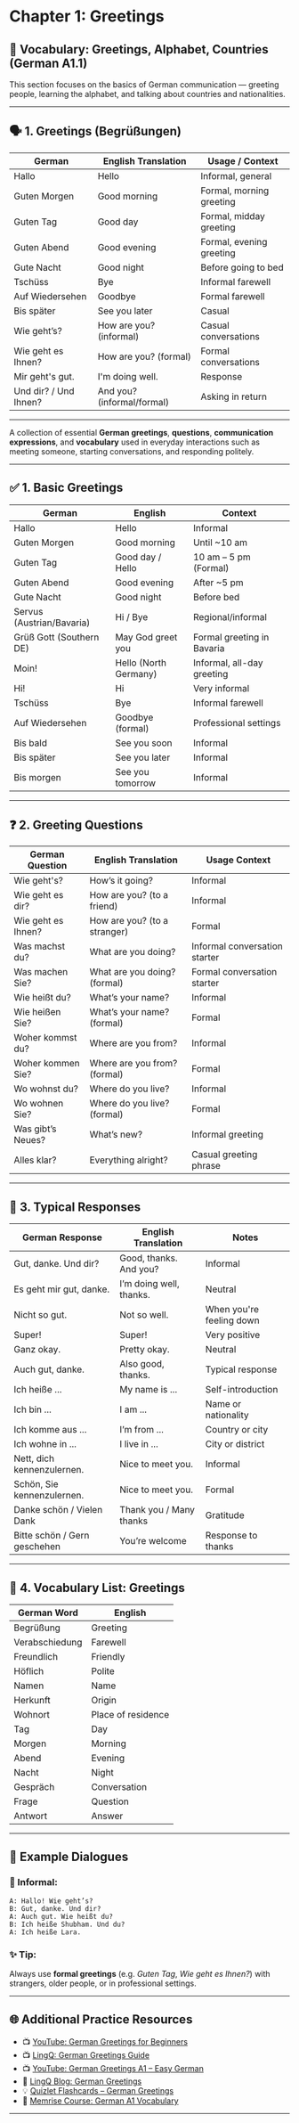 # Chapter 1: Greetings

## 👋 Vocabulary: Greetings, Alphabet, Countries (German A1.1)

This section focuses on the basics of German communication — greeting people, learning the alphabet, and talking about countries and nationalities.

---

## 🗣️ 1. Greetings (Begrüßungen)

| German               | English Translation          | Usage / Context                          |
|----------------------|------------------------------|-------------------------------------------|
| Hallo                | Hello                         | Informal, general                         |
| Guten Morgen         | Good morning                  | Formal, morning greeting                  |
| Guten Tag            | Good day                      | Formal, midday greeting                   |
| Guten Abend          | Good evening                  | Formal, evening greeting                  |
| Gute Nacht           | Good night                    | Before going to bed                       |
| Tschüss              | Bye                           | Informal farewell                         |
| Auf Wiedersehen      | Goodbye                       | Formal farewell                           |
| Bis später           | See you later                 | Casual                                    |
| Wie geht’s?          | How are you? (informal)       | Casual conversations                      |
| Wie geht es Ihnen?   | How are you? (formal)         | Formal conversations                      |
| Mir geht's gut.      | I'm doing well.               | Response                                  |
| Und dir? / Und Ihnen?| And you? (informal/formal)    | Asking in return                          |

---

A collection of essential **German greetings**, **questions**, **communication expressions**, and **vocabulary** used in everyday interactions such as meeting someone, starting conversations, and responding politely.

---

## ✅ 1. Basic Greetings

| German                  | English                    | Context                         |
|-------------------------|----------------------------|----------------------------------|
| Hallo                   | Hello                      | Informal                         |
| Guten Morgen            | Good morning               | Until ~10 am                     |
| Guten Tag               | Good day / Hello           | 10 am – 5 pm (Formal)           |
| Guten Abend             | Good evening               | After ~5 pm                      |
| Gute Nacht              | Good night                 | Before bed                       |
| Servus (Austrian/Bavaria)| Hi / Bye                  | Regional/informal                |
| Grüß Gott (Southern DE) | May God greet you          | Formal greeting in Bavaria       |
| Moin!                   | Hello (North Germany)      | Informal, all-day greeting       |
| Hi!                     | Hi                         | Very informal                    |
| Tschüss                 | Bye                        | Informal farewell                |
| Auf Wiedersehen         | Goodbye (formal)           | Professional settings            |
| Bis bald                | See you soon               | Informal                         |
| Bis später              | See you later              | Informal                         |
| Bis morgen              | See you tomorrow           | Informal                         |

---

## ❓ 2. Greeting Questions

| German Question                    | English Translation           | Usage Context                  |
|-----------------------------------|-------------------------------|--------------------------------|
| Wie geht's?                       | How’s it going?               | Informal                        |
| Wie geht es dir?                  | How are you? (to a friend)    | Informal                        |
| Wie geht es Ihnen?                | How are you? (to a stranger)  | Formal                          |
| Was machst du?                    | What are you doing?           | Informal conversation starter   |
| Was machen Sie?                   | What are you doing? (formal)  | Formal conversation starter     |
| Wie heißt du?                     | What’s your name?             | Informal                        |
| Wie heißen Sie?                   | What’s your name? (formal)    | Formal                          |
| Woher kommst du?                  | Where are you from?           | Informal                        |
| Woher kommen Sie?                 | Where are you from? (formal)  | Formal                          |
| Wo wohnst du?                     | Where do you live?            | Informal                        |
| Wo wohnen Sie?                    | Where do you live? (formal)   | Formal                          |
| Was gibt’s Neues?                 | What’s new?                   | Informal greeting               |
| Alles klar?                       | Everything alright?           | Casual greeting phrase          |

---

## 💬 3. Typical Responses

| German Response                     | English Translation           | Notes                            |
|------------------------------------|-------------------------------|----------------------------------|
| Gut, danke. Und dir?               | Good, thanks. And you?        | Informal                         |
| Es geht mir gut, danke.            | I’m doing well, thanks.       | Neutral                          |
| Nicht so gut.                      | Not so well.                  | When you're feeling down         |
| Super!                             | Super!                        | Very positive                    |
| Ganz okay.                         | Pretty okay.                  | Neutral                          |
| Auch gut, danke.                   | Also good, thanks.            | Typical response                 |
| Ich heiße ...                      | My name is ...                | Self-introduction                |
| Ich bin ...                        | I am ...                      | Name or nationality              |
| Ich komme aus ...                  | I’m from ...                  | Country or city                  |
| Ich wohne in ...                   | I live in ...                 | City or district                 |
| Nett, dich kennenzulernen.         | Nice to meet you.             | Informal                         |
| Schön, Sie kennenzulernen.         | Nice to meet you.             | Formal                           |
| Danke schön / Vielen Dank          | Thank you / Many thanks       | Gratitude                        |
| Bitte schön / Gern geschehen       | You’re welcome                | Response to thanks               |

---

## 📘 4. Vocabulary List: Greetings

| German Word           | English                     |
|------------------------|-----------------------------|
| Begrüßung              | Greeting                    |
| Verabschiedung         | Farewell                    |
| Freundlich             | Friendly                    |
| Höflich                | Polite                      |
| Namen                  | Name                        |
| Herkunft               | Origin                      |
| Wohnort                | Place of residence          |
| Tag                    | Day                         |
| Morgen                 | Morning                     |
| Abend                  | Evening                     |
| Nacht                  | Night                       |
| Gespräch               | Conversation                |
| Frage                  | Question                    |
| Antwort                | Answer                      |

---

## 📝 Example Dialogues

### 🔹 Informal:

```plaintext
A: Hallo! Wie geht’s?
B: Gut, danke. Und dir?
A: Auch gut. Wie heißt du?
B: Ich heiße Shubham. Und du?
A: Ich heiße Lara.
```

### ✨ Tip:
Always use **formal greetings** (e.g. *Guten Tag*, *Wie geht es Ihnen?*) with strangers, older people, or in professional settings.

---

## 🌐 Additional Practice Resources
- 📺 [YouTube: German Greetings for Beginners](https://www.youtube.com/watch?v=_eJQAQvTu_M)
- 📺 [LingQ: German Greetings Guide](https://www.lingq.com/blog/german-greetings/)
- 📺 [YouTube: German Greetings A1 – Easy German](https://www.youtube.com/watch?v=U2l_W-61J6Q)
- 📘 [LingQ Blog: German Greetings](https://www.lingq.com/blog/german-greetings/)
- 💡 [Quizlet Flashcards – German Greetings](https://quizlet.com/subject/german-greetings/)
- 🧠 [Memrise Course: German A1 Vocabulary](https://www.memrise.com/course/2022738/german-a1-vocabulary/)

---

